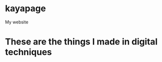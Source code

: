 # kayapage
My website
<!DOCTYPE html>
<html>
<body>

<h1>These are the things I made in digital techniques</h1>


</html>
